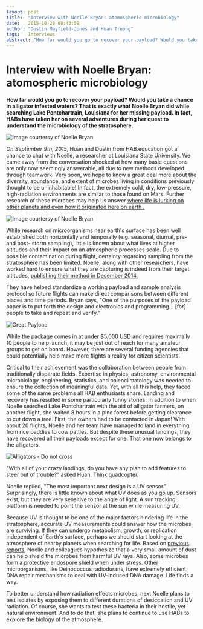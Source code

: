 ```yaml
---
layout: post
title:  "Interview with Noelle Bryan: atomospheric microbiology"
date:   2015-10-28 08:43:59
author: "Dustin Mayfield-Jones and Huan Truong"
tags:	Interviews
abstract: "How far would you go to recover your payload? Would you take a chance in alligator infested waters? That is exactly what Noelle Bryan did while searching Lake Pontchartrain, Louisiana for her missing payload. In fact, HABs have taken her on several adventures during her quest to understand the microbiology of the stratosphere."
---
```


# Interview with Noelle Bryan: atomospheric microbiology


**How far would you go to recover your payload? Would you take a chance in
alligator infested waters? That is exactly what Noelle Bryan did while
searching Lake Pontchartrain, Louisiana for her missing payload. In fact, HABs
have taken her on several adventures during her quest to understand the
microbiology of the stratosphere.**


![Image courtersy of Noelle Bryan]({{base}}/images/noelle/noelle_fav.jpg)

_On September 9th, 2015_, Huan and Dustin from HAB.education got a chance to
chat with Noelle, a researcher at Louisiana State University. We came away from
the conversation shocked at how many basic questions are only now seemingly
answerable, all due to new methods developed through teamwork. Very soon, we
hope to know a great deal more about the diversity, abundance, and extent of
microbes living in conditions previously thought to be uninhabitable! In fact,
the extremely cold, dry, low-pressure, high-radiation environments are similar
to those found on Mars. Further research of these microbes may help us answer <a href="http://www.ncbi.nlm.nih.gov/pubmed/24106911">where life is lurking on other planets and even how it originated here on earth .</a>

![Image courtersy of Noelle Bryan]({{base}}/images/noelle/IMG_2599r.jpg)

While research on microorganisms near earth's surface has been well established
both horizontally and temporally (e.g. seasonal, diurnal, pre- and post- storm
sampling), little is known about what lives at higher altitudes and their
impact on an atmospheric processes scale. Due to possible contamination during
flight, certainty regarding sampling from the stratosphere has been limited.
Noelle, along with other researchers, have worked hard to ensure what they are
capturing is indeed from their target altitudes, <a href="http://www.sciencedirect.com/science/article/pii/S0167701214002978">publishing their method in December 2014.</a>

They have helped standardize a working payload and sample analysis protocol so
future flights can make direct comparisons between different places and time
periods. Bryan says, "One of the purposes of the payload paper is to put forth
the design and electronics and programming... [for] people to take and repeat
and verify."

![Great Payload]({{base}}/images/noelle/IMG_2595r.jpg)

While the package comes in at under $5,000 USD and requires maximally 10 people
to help launch, it may be just out of reach for many amateur groups to get on
board. However, there are several funding agencies that could potentially help
make more flights a reality for citizen scientists.

Critical to their achievement was the collaboration between people from
traditionally disparate fields. Expertise in physics, astronomy, environmental
microbiology, engineering, statistics, and paleoclimatology was needed to
ensure the collection of meaningful data. Yet, with all this help, they faced
some of the same problems all HAB enthusiasts share. Landing and recovery has
resulted in some particularly funny stories. In addition to when Noelle
searched Lake Pontchartrain with the aid of alligator farmers, on another
flight, she waited 8 hours in a pine forest before getting clearance to cut
down a tree. First, the owners had to be contacted in Japan! With about 20
flights, Noelle and her team have managed to land in everything from rice
paddies to cow patties. But despite these unusual landings, they have recovered
all their payloads except for one. That one now belongs to the alligators.

![Alligators - Do not cross]({{base}}/images/noelle/IMG_0443r.jpg)

"With all of your crazy landings, do you have any plan to add features to steer
out of trouble?" asked Huan. Think quadcopter.

Noelle replied, "The most important next design is a UV sensor." Surprisingly,
there is little known about what UV does as you go up. Sensors exist, but they
are very sensitive to the angle of light. A sun tracking platform is needed to
point the sensor at the sun while measuring UV.

Because UV is thought to be one of the major factors hindering life in the
stratosphere, accurate UV measurements could answer how the microbes are
surviving. If they can undergo metabolism, growth, or replication independent
of Earth's surface, perhaps we should start looking at the atmosphere of nearby
planets when searching for life. Based on <a href="http://www.ncbi.nlm.nih.gov/pubmed/14649627">previous reports</a>, Noelle and colleagues
hypothesize that a very small amount of dust can help shield the microbes from
harmful UV rays. Also, some microbes form a protective endospore shield when
under stress. Other microorganisms, like Deinococcus radiodurans, have
extremely efficient DNA repair mechanisms to deal with UV-induced DNA damage.
Life finds a way.

To better understand how radiation effects microbes, next Noelle plans to test
isolates by exposing them to different durations of desiccation and UV
radiation. Of course, she wants to test these bacteria in their hostile, yet
natural environment. And to do that, she plans to continue to use HABs to
explore the biology of the atmosphere.


